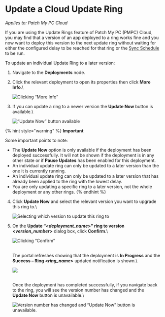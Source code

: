 # Update a Cloud Update Ring

_Applies to: Patch My PC Cloud_

If you are using the Update Rings feature of Patch My PC (PMPC) Cloud, you may find that a version of an app deployed to a ring works fine and you now want to deploy this version to the next update ring without waiting for either the configured delay to be reached for that ring or the [Sync Schedule](../../cloud-administration/manage-the-sync-schedule-in-cloud.md) to be run.

To update an individual Update Ring to a later version:

1. Navigate to the **Deployments** node.
2.  Click the relevant deployment to open its properties then click **More Info**.\


    ![Clicking “More Info”](../../../_images/image%20%282143%29.png%20"Clicking%20\"More%20Info\"")


3.  If you can update a ring to a newer version the **Update Now** button is available.\


    ![“Update Now” button available](../../../_images/image%20%282144%29.png%20"\"Update%20Now\"%20button%20available")



{% hint style="warning" %}
**Important**

Some important points to note:

* The **Update Now** option is only available if the deployment has been deployed successfully. It will not be shown if the deployment is in any other state or if **Pause Updates** has been enabled for this deployment.
* An individual update ring can only be updated to a later version than the one it is currently running.
* An individual update ring can only be updated to a later version that has already been applied to the ring with the lowest delay.
* You are only updating a specific ring to a later version, not the whole deployment or any other rings.
{% endhint %}

4.  Click **Update Now** and select the relevant version you want to upgrade this ring to.\


    ![Selecting which version to update this ring to](../../../_images/image%20%282145%29.png%20"Selecting%20which%20version%20to%20update%20this%20ring%20to")


5.  On the **Update “<**_**deployment\_name**_**>” ring to version <**_**version\_number**_**>** dialog box, click **Confirm**.\


    ![Clicking “Confirm”](../../../_images/image%20%282147%29.png%20"Clicking%20\"Confirm\"")

    \
    The portal refreshes showing that the deployment is **In Progress** and the **Success – Ring <**_**ring\_name**_**>** updated notification is shown.\


    ![](../../../_images/image%20%282148%29.png%20"")

    \
    Once the deployment has completed successfully, if you navigate back to the ring, you will see the version number has changed and the **Update Now** button is unavailable.\


    ![Version number has changed and “Update Now” button is unavailable.](../../../_images/image%20%282149%29.png%20"Version%20number%20has%20changed%20and%20\"Update%20Now\"%20button%20is%20unavailable.")
